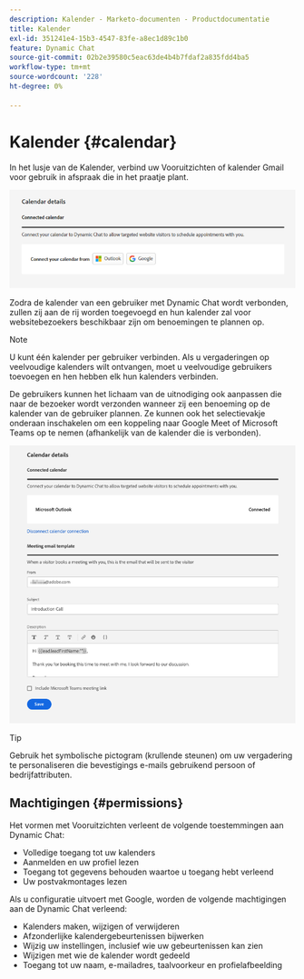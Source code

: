 ```yaml
---
description: Kalender - Marketo-documenten - Productdocumentatie
title: Kalender
exl-id: 351241e4-15b3-4547-83fe-a8ec1d89c1b0
feature: Dynamic Chat
source-git-commit: 02b2e39580c5eac63de4b4b7fdaf2a835fdd4ba5
workflow-type: tm+mt
source-wordcount: '228'
ht-degree: 0%

---
```


# Kalender {#calendar}

In het lusje van de Kalender, verbind uw Vooruitzichten of kalender Gmail voor gebruik in afspraak die in het praatje plant.

![](assets/calendar-1.png)

Zodra de kalender van een gebruiker met Dynamic Chat wordt verbonden, zullen zij aan de rij worden toegevoegd en hun kalender zal voor websitebezoekers beschikbaar zijn om benoemingen te plannen op.

>[!NOTE]
>
>U kunt één kalender per gebruiker verbinden. Als u vergaderingen op veelvoudige kalenders wilt ontvangen, moet u veelvoudige gebruikers toevoegen en hen hebben elk hun kalenders verbinden.

De gebruikers kunnen het lichaam van de uitnodiging ook aanpassen die naar de bezoeker wordt verzonden wanneer zij een benoeming op de kalender van de gebruiker plannen. Ze kunnen ook het selectievakje onderaan inschakelen om een koppeling naar Google Meet of Microsoft Teams op te nemen (afhankelijk van de kalender die is verbonden).

![](assets/calendar-2.png)

>[!TIP]
>
>Gebruik het symbolische pictogram (krullende steunen) om uw vergadering te personaliseren die bevestigings e-mails gebruikend persoon of bedrijfattributen.

## Machtigingen {#permissions}

Het vormen met Vooruitzichten verleent de volgende toestemmingen aan Dynamic Chat:

* Volledige toegang tot uw kalenders
* Aanmelden en uw profiel lezen
* Toegang tot gegevens behouden waartoe u toegang hebt verleend
* Uw postvakmontages lezen

Als u configuratie uitvoert met Google, worden de volgende machtigingen aan de Dynamic Chat verleend:

* Kalenders maken, wijzigen of verwijderen
* Afzonderlijke kalendergebeurtenissen bijwerken
* Wijzig uw instellingen, inclusief wie uw gebeurtenissen kan zien
* Wijzigen met wie de kalender wordt gedeeld
* Toegang tot uw naam, e-mailadres, taalvoorkeur en profielafbeelding
